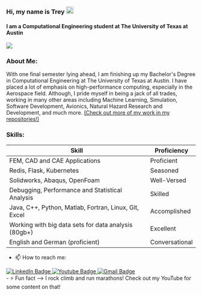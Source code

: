 ### Hi, my name is Trey  <img src="https://user-images.githubusercontent.com/70235944/235464816-97a74fe3-00e5-4e2d-a68d-b88911af71ac.gif" alt="Logo" width="20" >
#### I am a Computational Engineering student at The University of Texas at Austin

<img src="https://user-images.githubusercontent.com/70235944/235691242-57eb39ea-0bfd-4e28-8da6-f5d1043d3ec7.png"/>
</a>


### About Me:
With one final semester lying ahead, I am finishing up my Bachelor's Degree in Computational Engineering at The University of Texas at Austin. I have placed a lot of emphasis on high-performance computing, especially in the Aerospace field. Although, I pride myself in being a jack of all trades, working in many other areas including Machine Learning, Simulation, Software Development, Avionics, Natural Hazard Research and Development, and much more. <a href="https://github.com/TreyGower7?tab=repositories" target="_blank">(Check out more of my work in my repositories!)</a>

### Skills:
| Skill                                                   | Proficiency      |
|---------------------------------------------------------|------------------|
| FEM, CAD and CAE Applications                          | Proficient       |
| Redis, Flask, Kubernetes                              | Seasoned         |
| Solidworks, Abaqus, OpenFoam                         | Well-Versed         |
| Debugging, Performance and Statistical Analysis        | Skilled          |
| Java, C++, Python, Matlab, Fortran, Linux, Git, Excel | Accomplished     |
| Working with big data sets for data analysis (80gb+)   | Excellent        |
| English and German (proficient)                        | Conversational   |


- 📫 How to reach me: 
<div id="badges">
<a href="https://www.linkedin.com/in/trey-gower-4107bb188/">
  <img src="https://img.shields.io/badge/LinkedIn-blue?style=for-the-badge&logo=linkedin&logoColor=white" alt="LinkedIn Badge"/>
</a>
<a href="https://www.youtube.com/channel/UC5csCBWv404Pmg1c04F4oUA">
  <img src="https://img.shields.io/badge/YouTube-red?style=for-the-badge&logo=youtube&logoColor=white" alt="Youtube Badge"/>
</a>
<a href="mailto:goweryert@gmail.com">
  <img src="https://img.shields.io/badge/email-red?logo=gmail&logoColor=white&style=for-the-badge" alt="Gmail Badge"/>
</a>
</div>
- ⚡ Fun fact --> I rock climb and run marathons! Check out my YouTube for some content on that!


